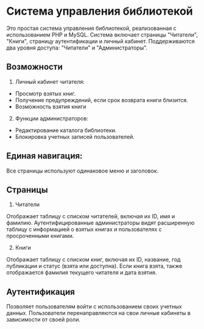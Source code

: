 # Система управления библиотекой
Это простая система управления библиотекой, реализованная с использованием PHP и MySQL. 
Система включает страницы "Читатели", "Книги", страницу аутентификации и личный кабинет. 
Поддерживаются два уровня доступа: "Читатели" и "Администраторы".

## Возможности
1. Личный кабинет читателя:

* Просмотр взятых книг.
* Получение предупреждений, если срок возврата книги близится.
* Возможность взятия книги
2. Функции администраторов:

* Редактирование каталога библиотеки.
* Блокировка учетных записей пользователей.
## Единая навигация:

Все страницы используют одинаковое меню и заголовок.
## Страницы
1. Читатели
   
Отображает таблицу с списком читателей, включая их ID, имя и фамилию.
Аутентифицированные администраторы видят расширенную таблицу с информацией о взятых книгах и пользователях с просроченными книгами.

2. Книги

Отображает таблицу с списком книг, включая их ID, название, год публикации и статус (взята или доступна). 
Если книга взята, также отображается фамилия текущего читателя и дата взятия.

## Аутентификация
Позволяет пользователям войти с использованием своих учетных данных. 
Пользователи перенаправляются на свои личные кабинеты в зависимости от своей роли.
